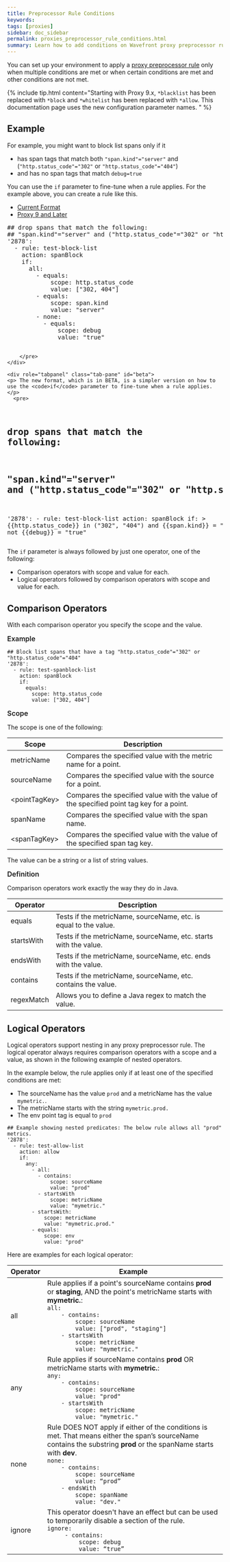 ```yaml
---
title: Preprocessor Rule Conditions
keywords:
tags: [proxies]
sidebar: doc_sidebar
permalink: proxies_preprocessor_rule_conditions.html
summary: Learn how to add conditions on Wavefront proxy preprocessor rules.
---
```

You can set up your environment to apply a [proxy preprocessor rule](proxies_preprocessor_rules.html) only when multiple conditions are met or when certain conditions are met and other conditions are not met.

{% include tip.html content="Starting with Proxy 9.x, `*blacklist` has been replaced with `*block` and `*whitelist` has been replaced with `*allow`. This documentation page uses the new configuration parameter names. " %}

## Example

For example, you might want to block list spans only if it
* has span tags that match both `"span.kind"="server"` and (`"http.status_code"="302"` or `"http.status_code"="404"`)
* and has no span tags that match `debug=true`

You can use the `if` parameter to fine-tune when a rule applies. For the example above, you can create a rule like this.

<ul id="profileTabs" class="nav nav-tabs">
    <li class="active"><a href="#current" data-toggle="tab">Current Format</a></li>
    <li><a href="#beta" data-toggle="tab">Proxy 9 and Later</a></li>
</ul>
<div class="tab-content">
  <div role="tabpanel" class="tab-pane active" id="current">
        <pre>
## drop spans that match the following:
## "span.kind"="server" and ("http.status_code"="302" or "http.status_code"="404")
'2878':
  - rule: test-block-list
    action: spanBlock
    if:
      all:
        - equals:
            scope: http.status_code
            value: ["302, 404"]
        - equals:
            scope: span.kind
            value: "server"
        - none:
          - equals:
              scope: debug
              value: "true"

        </pre>
    </div>

    <div role="tabpanel" class="tab-pane" id="beta">
    <p> The new format, which is in BETA, is a simpler version on how to use the <code>if</code> parameter to fine-tune when a rule applies.</p>
      <pre>
## drop spans that match the following:
## "span.kind"="server" and ("http.status_code"="302" or "http.status_code"="404")
'2878':
    - rule: test-block-list
      action: spanBlock
      if: >
        &#123;&#123;http.status_code&#125;&#125; in ("302", "404") and &#123;&#123;span.kind&#125;&#125; = "server"
        and not &#123;&#123;debug&#125;&#125; = "true"
    </pre>
    </div>
  </div>


The `if` parameter is always followed by just one operator, one of the following:
* Comparison operators with scope and value for each.
* Logical operators followed by comparison operators with scope and value for each.

## Comparison Operators

With each comparison operator you specify the scope and the value.

<p><span style="font-size: medium; font-weight: 600">Example</span></p>

```
## Block list spans that have a tag "http.status_code"="302" or "http.status_code"="404"
'2878':
  - rule: test-spanblock-list
    action: spanBlock
    if:
      equals:
        scope: http.status_code
        value: ["302, 404"]
```
<p><span style="font-size: medium; font-weight: 600">Scope</span></p>

The scope is one of the following:

<table style="width: 100%;">
<tbody>
<thead>
<tr><th width="20%">Scope</th><th width="80%">Description</th></tr>
</thead>
<tr>
<td markdown="span">metricName</td>
<td>Compares the specified value with the metric name for a point. </td></tr>
<tr>
<td markdown="span">sourceName</td>
<td>Compares the specified value with the source for a point.</td></tr>
<tr>
<td markdown="span">&lt;pointTagKey&gt;</td>
<td>Compares the specified value with the value of the specified point tag key for a point.</td></tr>
<tr>
<td markdown="span">spanName</td>
<td>Compares the specified value with the span name. </td></tr>
<tr>
<td markdown="span">&lt;spanTagKey&gt;</td>
<td>Compares the specified value with the value of the specified span tag key.</td></tr>
</tbody>
</table>

The value can be a string or a list of string values.

<p><span style="font-size: medium; font-weight: 600">Definition</span></p>

Comparison operators work exactly the way they do in Java.

<table style="width: 100%;">
<tbody>
<thead>
<tr><th width="20%">Operator</th><th width="80%">Description</th></tr>
</thead>
<tr>
<td>equals</td>
<td>Tests if the metricName, sourceName, etc. is equal to the value.</td></tr>
<tr>
<td>startsWith</td>
<td>Tests if the metricName, sourceName, etc. starts with the value.</td></tr>
<tr>
<td>endsWith</td>
<td>Tests if the metricName, sourceName, etc. ends with the value.</td></tr>
<tr>
<td>contains</td>
<td>Tests if the metricName, sourceName, etc. contains the value.</td></tr>
<tr>
<td>regexMatch</td>
<td>Allows you to define a Java regex to match the value.</td></tr>
</tbody>
</table>

## Logical Operators

Logical operators support nesting in any proxy preprocessor rule. The logical operator always requires comparison operators with a scope and a value, as shown in the following example of nested operators.

In the example below, the rule applies only if at least one of the specified conditions are met:
* The sourceName has the value `prod` and a metricName has the value `mymetric.`.
* The metricName starts with the string `mymetric.prod.`
* The env point tag is equal to `prod`

```
## Example showing nested predicates: The below rule allows all "prod" metrics.
'2878':
  - rule: test-allow-list
    action: allow
    if:
      any:
        - all:
          - contains:
              scope: sourceName
              value: "prod"
          - startsWith
              scope: metricName
              value: "mymetric."
        - startsWith:
            scope: metricName
            value: "mymetric.prod."
        - equals:
            scope: env
            value: "prod"
```

Here are examples for each logical operator:

<table style="width: 100%;">
<thead>
<tr><th width="15%">Operator</th><th width="85%">Example</th></tr>
</thead>
<tbody>
<tr>
<td>all</td>
<td>Rule applies if a point's sourceName contains <strong>prod</strong> or <strong>staging</strong>, AND the point's metricName starts with <strong>mymetric.</strong>:
<code>
all:
    - contains:
        scope: sourceName
        value: &lbrack;"prod", "staging"&rbrack;
    - startsWith
        scope: metricName
        value: "mymetric."
</code></td></tr>
<tr>
<td>any</td>
<td>
Rule applies if sourceName contains <strong>prod</strong> OR metricName starts with <strong>mymetric.</strong>:
<code>
any:
    - contains:
        scope: sourceName
        value: "prod"
    - startsWith
        scope: metricName
        value: "mymetric."
</code></td></tr>
<tr>
<td>none</td>
<td>Rule DOES NOT apply if either of the conditions is met. That means either the span’s sourceName contains the substring <strong>prod</strong> or the spanName starts with <strong>dev</strong>.
<code>
none:
    - contains:
        scope: sourceName
        value: “prod”
    - endsWith
        scope: spanName
        value: "dev."
</code></td></tr>
<tr>
<td>ignore</td>
<td>This operator doesn't have an effect but can be used to temporarily disable a section of the rule.
<code>
ignore:
     - contains:
         scope: debug
         value: “true”
</code></td></tr>
</tbody>
</table>
